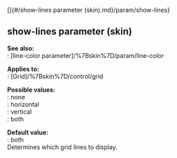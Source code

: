 []{#/show-lines parameter (skin).md}/param/show-lines}    
## show-lines parameter (skin)    
**See also:**    
:   [line-color parameter]/%7Bskin%7D/param/line-color    
<!-- -->    
**Applies to:**    
:   [Grid]/%7Bskin%7D/control/grid    
<!-- -->    
**Possible values:**    
:   none    
:   horizontal    
:   vertical    
:   both    
<!-- -->    
**Default value:**    
:   both    
Determines which grid lines to display.  